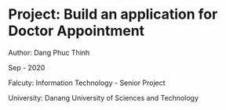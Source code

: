 # Project: Build an application for Doctor Appointment 
Author: Dang Phuc Thinh
        
Sep - 2020

Falcuty: Information Technology - Senior Project

University: Danang University of Sciences and Technology

